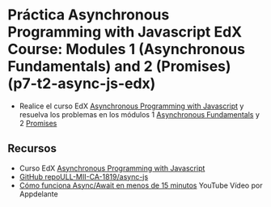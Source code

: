 # Práctica Asynchronous Programming with Javascript EdX Course: Modules 1 (Asynchronous Fundamentals) and 2 (Promises) (p7-t2-async-js-edx)

* Realice el curso  EdX [Asynchronous Programming with Javascript](https://courses.edx.org/courses/course-v1:Microsoft+DEV234x+1T2018a/course/) y resuelva los problemas en los módulos  1 [Asynchronous Fundamentals](https://courses.edx.org/courses/course-v1:Microsoft+DEV234x+1T2018a/courseware/d2230f74f2ec482cace613dcf2f68532/1461631d15d24c4d9236d521212456b2/1?activate_block_id=block-v1%3AMicrosoft%2BDEV234x%2B1T2018a%2Btype%40vertical%2Bblock%40812edbe650c347769a9f7b15d319119b) y 2 [Promises](https://courses.edx.org/courses/course-v1:Microsoft+DEV234x+1T2018a/courseware/a5a997ac957f47b888f9c1b5cb1f579f/ebad798f88a2476e83d643e3d27d85bc/1?activate_block_id=block-v1%3AMicrosoft%2BDEV234x%2B1T2018a%2Btype%40vertical%2Bblock%406604421d3a684a70b829d1afccaa300f)

## Recursos

* Curso  EdX [Asynchronous Programming with Javascript](https://courses.edx.org/courses/course-v1:Microsoft+DEV234x+1T2018a/course/)
* [GitHub repoULL-MII-CA-1819/async-js](https://github.com/ULL-MII-CA-1819/async-js)
* [Cómo funciona Async/Await en menos de 15 minutos](https://youtu.be/u2axmPnxUoo) YouTube Vídeo por Appdelante




